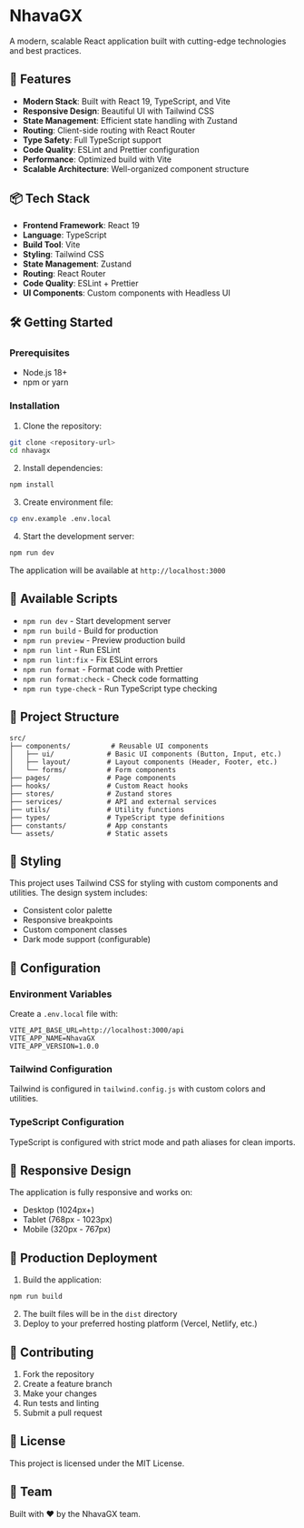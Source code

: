 # NhavaGX

A modern, scalable React application built with cutting-edge technologies and best practices.

## 🚀 Features

- **Modern Stack**: Built with React 19, TypeScript, and Vite
- **Responsive Design**: Beautiful UI with Tailwind CSS
- **State Management**: Efficient state handling with Zustand
- **Routing**: Client-side routing with React Router
- **Type Safety**: Full TypeScript support
- **Code Quality**: ESLint and Prettier configuration
- **Performance**: Optimized build with Vite
- **Scalable Architecture**: Well-organized component structure

## 📦 Tech Stack

- **Frontend Framework**: React 19
- **Language**: TypeScript
- **Build Tool**: Vite
- **Styling**: Tailwind CSS
- **State Management**: Zustand
- **Routing**: React Router
- **Code Quality**: ESLint + Prettier
- **UI Components**: Custom components with Headless UI

## 🛠️ Getting Started

### Prerequisites

- Node.js 18+ 
- npm or yarn

### Installation

1. Clone the repository:
```bash
git clone <repository-url>
cd nhavagx
```

2. Install dependencies:
```bash
npm install
```

3. Create environment file:
```bash
cp env.example .env.local
```

4. Start the development server:
```bash
npm run dev
```

The application will be available at `http://localhost:3000`

## 📝 Available Scripts

- `npm run dev` - Start development server
- `npm run build` - Build for production
- `npm run preview` - Preview production build
- `npm run lint` - Run ESLint
- `npm run lint:fix` - Fix ESLint errors
- `npm run format` - Format code with Prettier
- `npm run format:check` - Check code formatting
- `npm run type-check` - Run TypeScript type checking

## 📁 Project Structure

```
src/
├── components/          # Reusable UI components
│   ├── ui/             # Basic UI components (Button, Input, etc.)
│   ├── layout/         # Layout components (Header, Footer, etc.)
│   └── forms/          # Form components
├── pages/              # Page components
├── hooks/              # Custom React hooks
├── stores/             # Zustand stores
├── services/           # API and external services
├── utils/              # Utility functions
├── types/              # TypeScript type definitions
├── constants/          # App constants
└── assets/             # Static assets
```

## 🎨 Styling

This project uses Tailwind CSS for styling with custom components and utilities. The design system includes:

- Consistent color palette
- Responsive breakpoints
- Custom component classes
- Dark mode support (configurable)

## 🔧 Configuration

### Environment Variables

Create a `.env.local` file with:

```env
VITE_API_BASE_URL=http://localhost:3000/api
VITE_APP_NAME=NhavaGX
VITE_APP_VERSION=1.0.0
```

### Tailwind Configuration

Tailwind is configured in `tailwind.config.js` with custom colors and utilities.

### TypeScript Configuration

TypeScript is configured with strict mode and path aliases for clean imports.

## 📱 Responsive Design

The application is fully responsive and works on:
- Desktop (1024px+)
- Tablet (768px - 1023px)
- Mobile (320px - 767px)

## 🚀 Production Deployment

1. Build the application:
```bash
npm run build
```

2. The built files will be in the `dist` directory
3. Deploy to your preferred hosting platform (Vercel, Netlify, etc.)

## 🤝 Contributing

1. Fork the repository
2. Create a feature branch
3. Make your changes
4. Run tests and linting
5. Submit a pull request

## 📄 License

This project is licensed under the MIT License.

## 👥 Team

Built with ❤️ by the NhavaGX team.